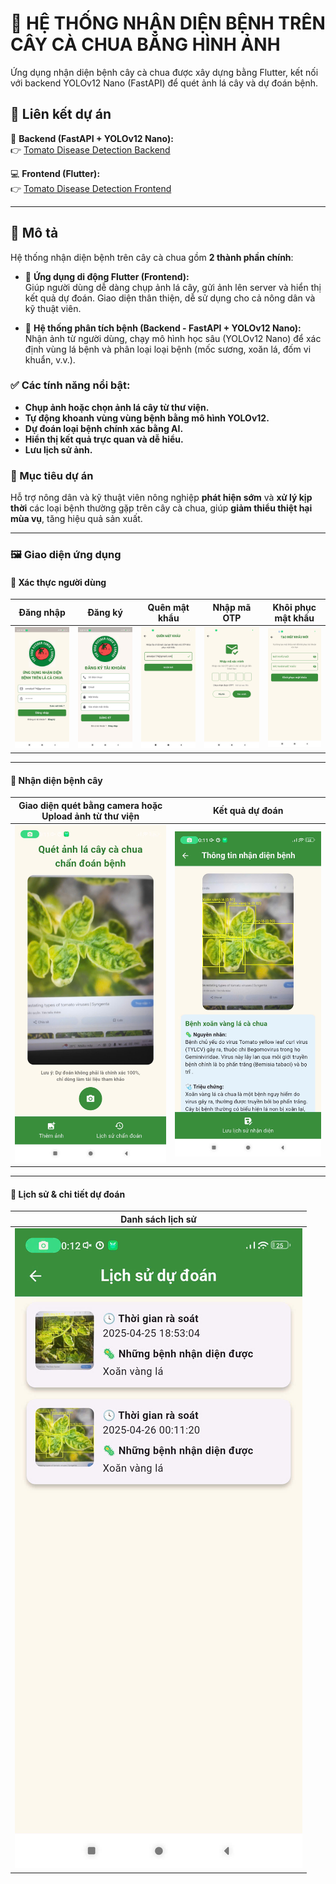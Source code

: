 # 🍅 HỆ THỐNG NHẬN DIỆN BỆNH TRÊN CÂY CÀ CHUA BẰNG HÌNH ẢNH

Ứng dụng nhận diện bệnh cây cà chua được xây dựng bằng Flutter, kết nối với backend YOLOv12 Nano (FastAPI) để quét ảnh lá cây và dự đoán bệnh.

## 🔗 Liên kết dự án

🧠 **Backend (FastAPI + YOLOv12 Nano):**  
👉 [Tomato Disease Detection Backend](https://github.com/aresu-1704/tomato-disease-detect_backend-yolov12)

💻 **Frontend (Flutter):**  
👉 [Tomato Disease Detection Frontend](https://github.com/aresu-1704/tomato_detect_app_frontend)

---

## 📌 Mô tả

Hệ thống nhận diện bệnh trên cây cà chua gồm **2 thành phần chính**:

- 📱 **Ứng dụng di động Flutter (Frontend):**  
  Giúp người dùng dễ dàng chụp ảnh lá cây, gửi ảnh lên server và hiển thị kết quả dự đoán. Giao diện thân thiện, dễ sử dụng cho cả nông dân và kỹ thuật viên.

- 🧠 **Hệ thống phân tích bệnh (Backend - FastAPI + YOLOv12 Nano):**  
  Nhận ảnh từ người dùng, chạy mô hình học sâu (YOLOv12 Nano) để xác định vùng lá bệnh và phân loại loại bệnh (mốc sương, xoăn lá, đốm vi khuẩn, v.v.).

### ✅ Các tính năng nổi bật:

- **Chụp ảnh hoặc chọn ảnh lá cây từ thư viện.**
- **Tự động khoanh vùng vùng bệnh bằng mô hình YOLOv12.**
- **Dự đoán loại bệnh chính xác bằng AI.**
- **Hiển thị kết quả trực quan và dễ hiểu.**
- **Lưu lịch sử ảnh.**

### 🎯 Mục tiêu dự án

Hỗ trợ nông dân và kỹ thuật viên nông nghiệp **phát hiện sớm** và **xử lý kịp thời** các loại bệnh thường gặp trên cây cà chua, giúp **giảm thiểu thiệt hại mùa vụ**, tăng hiệu quả sản xuất.

---

### 🖼️ Giao diện ứng dụng

#### 🔐 Xác thực người dùng
| Đăng nhập | Đăng ký | Quên mật khẩu | Nhập mã OTP | Khôi phục mật khẩu |
|----------|---------|----------------|-------------|---------------------|
| ![](UI/login.jpg) | ![](UI/register.jpg) | ![](UI/forget-password.jpg) | ![](UI/verify-otp.jpg) | ![](UI/reset-password.jpg) |

---

#### 🌿 Nhận diện bệnh cây
| Giao diện quét bằng camera hoặc Upload ảnh từ thư viện | Kết quả dự đoán |
|----------------------------|-------------------|
| ![](UI/camera-upload.jpg) | ![](UI/predict-result.jpg) |

---

#### 📜 Lịch sử & chi tiết dự đoán
| Danh sách lịch sử |
|-------------------|
| ![](UI/history.jpg) |




